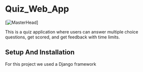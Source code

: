 # Quiz_Web_App

[![MasterHead](https://fiverr-res.cloudinary.com/images/t_main1,q_auto,f_auto,q_auto,f_auto/attachments/delivery/asset/1068778a2b8dbcb2a0b1b13258bdb7ed-1681040096/IT_office_closeup_highres/create-a-pixel-art-illustration-or-gif.gif)]

This is a quiz application where users can answer multiple choice questions, get scored, and get feedback with time limits.

## Setup And Installation

 For this project we used a Django framework
 
